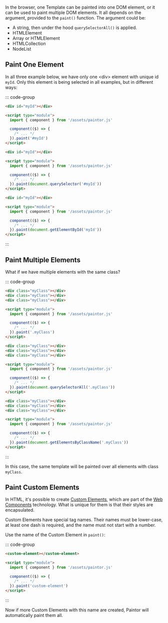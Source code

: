 In the browser, one Template can be painted into one DOM element, or it can be used to paint
multiple DOM elements. It all depends on the argument, provided to the `paint()` function.
The argument could be:

- A string, then under the hood `querySelectorAll()` is applied.
- HTMLElement
- Array or HTMLElement
- HTMLCollection
- NodeList

## Paint One Element

In all three example below, we have only one \<div\> element with unique id `myId`. Only this
element is being selected in all examples, but in different ways:

::: code-group
```html [Using a string]
<div id="myId"></div>

<script type="module">
  import { component } from '/assets/paintor.js'

  component(($) => {
    /* ... */
  }).paint('#myId')
</script>
```
```html [Using querySelector()]
<div id="myId"></div>

<script type="module">
  import { component } from '/assets/paintor.js'

  component(($) => {
    /* ... */
  }).paint(document.querySelector('#myId'))
</script>
```
```html [Using getElementById()]
<div id="myId"></div>

<script type="module">
  import { component } from '/assets/paintor.js'

  component(($) => {
    /* ... */
  }).paint(document.getElementById('myId'))
</script>
```
:::

## Paint Multiple Elements

What if we have multiple elements with the same class?

::: code-group
```html [Using a string]
<div class="myClass"></div>
<div class="myClass"></div>
<div class="myClass"></div>

<script type="module">
  import { component } from '/assets/paintor.js'

  component(($) => {
    /* ... */
  }).paint('.myClass')
</script>
```
```html [Using querySelectorAll()]
<div class="myClass"></div>
<div class="myClass"></div>
<div class="myClass"></div>

<script type="module">
  import { component } from '/assets/paintor.js'

  component(($) => {
    /* ... */
  }).paint(document.querySelectorAll('.myClass'))
</script>
```
```html [Using getElementsByClassName()]
<div class="myClass"></div>
<div class="myClass"></div>
<div class="myClass"></div>

<script type="module">
  import { component } from '/assets/paintor.js'

  component(($) => {
    /* ... */
  }).paint(document.getElementsByClassName('.myClass'))
</script>
```
:::

In this case, the same template will be painted over all elements with class `myClass`.

## Paint Custom Elements

In HTML, it's possible to create [Custom Elements](https://developer.mozilla.org/en-US/docs/Web/Web_Components/Using_custom_elements),
which are part of the [Web Components](https://developer.mozilla.org/en-US/docs/Web/Web_Components)
technology. What is unique for them is that their styles are encapsulated.

Custom Elements have special tag names. Their names must be lower-case, at least one dash is
required, and the name must not start with a number.

Use the name of the Custom Element in `paint()`:

::: code-group
```html
<custom-element></custom-element>

<script type="module">
  import { component } from '/assets/paintor.js'

  component(($) => {
    /* ... */
  }).paint('custom-element')
</script>
```
:::

Now if more Custom Elements with this name are created, Paintor will automatically paint them all.
